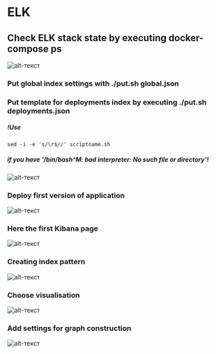 # ELK  

## Check ELK stack state by executing docker-compose ps  
 ![alt-текст]()  


### Put global index settings with ./put.sh global.json  

### Put template for deployments index by executing ./put.sh deployments.json  

##### !Use   
``` sed -i -e 's/\r$//' scriptname.sh ```  
##### if you have  '/bin/bash^M: bad interpreter: No such file or directory'!  
 ![alt-текст]()  
 
### Deploy first version of application   
 ![alt-текст]()  

### Here the first Kibana page  

 ![alt-текст]()

### Creating index pattern
 ![alt-текст]()

###  Choose visualisation  
 ![alt-текст]()
 
### Add settings for graph construction
 ![alt-текст]()
